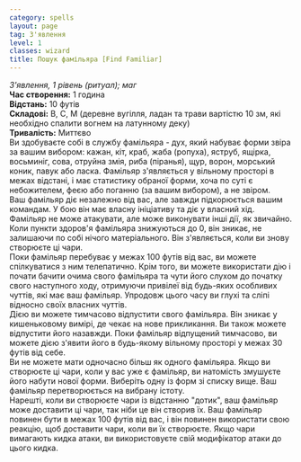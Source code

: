 ```yaml
---
category: spells
layout: page
tag: З'явлення
level: 1
classes: wizard
title: Пошук фамільяра [Find Familiar]
---
```


_З'явлення, 1 рівень (ритуал); маг_    
**Час створення:** 1 година    
**Відстань:** 10 футів    
**Складові:** В, С, М (деревне вугілля, ладан та трави вартістю 10 зм, які необхідно спалити вогнем на латунному деку)    
**Тривалість:** Миттєво    
Ви здобуваєте собі в службу фамільяра - дух, який набуває форми звіра за вашим вибором: кажан, кіт, краб, жаба (ропуха), яструб, ящірка, восьминіг, сова, отруйна змія, риба (піранья), щур, ворон, морський коник, павук або ласка. Фамільяр з'являється у вільному просторі в межах відстані, і має статистику обраної форми, хоча по суті є небожителем, феєю або поганню (за вашим вибором), а не звіром.    
Ваш фамільяр діє незалежно від вас, але завжди підкорюється вашим командам. У бою він має власну ініціативу та діє у власний хід. Фамільяр не може атакувати, але може виконувати інші дії, як звичайно.    
Коли пункти здоров'я фамільяра знижуються до 0, він зникає, не залишаючи по собі нічого матеріального. Він з'являється, коли ви знову створюєте ці чари.    
Поки фамільяр перебуває у межах 100 футів від вас, ви можете спілкуватися з ним телепатично. Крім того, ви можете використати дію і почати бачити очима свого фамільяра та чути його слухом до початку свого наступного ходу, отримуючи привілеї від будь-яких особливих чуттів, які має ваш фамільяр. Упродовж цього часу ви глухі та сліпі відносно своїх власних чуттів.    
Дією ви можете тимчасово відпустити свого фамільяра. Він зникає у кишеньковому вимірі, де чекає на нове прикликання. Ви також можете відпустити його назавжди. Поки фамільяр відпущений тимчасово, ви можете дією з'явити його в будь-якому вільному просторі у межах 30 футів від себе.    
Ви не можете мати одночасно більш як одного фамільяра. Якщо ви створюєте ці чари, коли у вас уже є фамільяр, ви натомість змушуєте його набути нової форми. Виберіть одну із форм зі списку вище. Ваш фамільяр перетворюється на вибрану істоту.    
Нарешті, коли ви створюєте чари із відстанню "дотик", ваш фамільяр може доставити ці чари, так ніби це він створив їх. Ваш фамільяр повинен бути в межах 100 футів від вас, і він повинен використати свою реакцію, щоб доставити чари, коли ви їх створюєте. Якщо чари вимагають кидка атаки, ви використовуєте свій модифікатор атаки до цього кидка.
